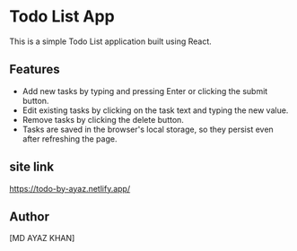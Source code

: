 # Todo List App

This is a simple Todo List application built using React.

## Features

- Add new tasks by typing and pressing Enter or clicking the submit button.
- Edit existing tasks by clicking on the task text and typing the new value.
- Remove tasks by clicking the delete button.
- Tasks are saved in the browser's local storage, so they persist even after refreshing the page.

## site link
 https://todo-by-ayaz.netlify.app/

## Author

[MD AYAZ KHAN]



